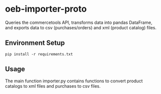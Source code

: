 # oeb-importer-proto
Queries the commercetools API, transforms data into pandas DataFrame, and exports data to csv (purchases/orders) and xml (product catalog) files.

## Environment Setup

```
pip install -r requirements.txt
```
## Usage
The main function importer.py contains functions to convert product catalogs to xml files and purchases to csv files.
